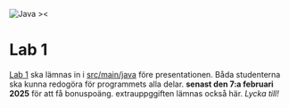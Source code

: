![Java ><](./java.gif)

# Lab 1

[Lab 1](https://canvas.kth.se/courses/50419/assignments/315396) ska lämnas in i [src/main/java](./src/main/java/) före presentationen. Båda studenterna ska kunna redogöra för programmets alla delar. **senast den 7:a februari 2025** för att få bonuspoäng.
extrauppggiften lämnas också här. _Lycka till!_
